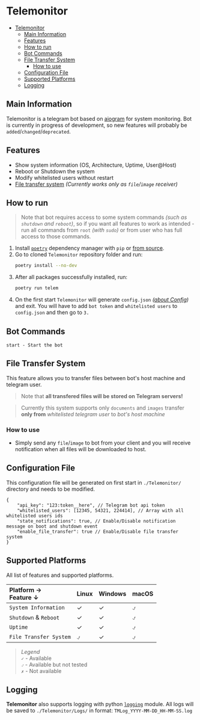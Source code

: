 # Telemonitor
- [Telemonitor](#telemonitor)
  - [Main Information](#main-information)
  - [Features](#features)
  - [How to run](#how-to-run)
  - [Bot Commands](#bot-commands)
  - [File Transfer System](#file-transfer-system)
    - [How to use](#how-to-use)
  - [Configuration File](#configuration-file)
  - [Supported Platforms](#supported-platforms)
  - [Logging](#logging)

## Main Information
Telemonitor is a telegram bot based on [aiogram](https://github.com/aiogram/aiogram) for system monitoring. Bot is currently in progress of development, so new features will probably be `added`/`changed`/`deprecated`.

## Features
- Show system information (OS, Architecture, Uptime, User@Host)
- Reboot or Shutdown the system
- Modify whitelisted users without restart
- [File transfer system](#file-transfer-system) *(Currently works only as `file`/`image` receiver)*

## How to run
> Note that bot requires access to some system commands *(such as `shutdown` and `reboot`)*, so if you want all features to work as intended - run all commands from `root` *(with `sudo`)* or from user who has full access to those commands.
1. Install [`poetry`](https://github.com/python-poetry/poetry) dependency manager with `pip` or [from source](https://github.com/python-poetry/poetry#installation).
2. Go to cloned `Telemonitor` repository folder and run:
   ```bash
   poetry install --no-dev
   ```
3. After all packages successfully installed, run:
   ```bash
   poetry run telem
   ```
4. On the first start `Telemonitor` will generate `config.json` *([about Config](#configuration-file))* and exit. You will have to add `bot token` and `whitelisted users` to `config.json` and then go to `3.`

## Bot Commands
```
start - Start the bot
```

## File Transfer System
This feature allows you to transfer files between bot's host machine and telegram user.
> Note that **all transfered files will be stored on Telegram servers!**

> Currently this system supports only `documents` and `images` transfer **only from** *whitelisted telegram user* to *bot's host machine*

### How to use
- Simply send any `file`/`image` to bot from your client and you will receive notification when all files will be downloaded to host.

## Configuration File
This configuration file will be generated on first start in `./Telemonitor/` directory and needs to be modified.

```jsonc
{
    "api_key": "123:token__here", // Telegram bot api token
    "whitelisted_users": [12345, 54321, 224414], // Array with all whitelisted users ids
    "state_notifications": true, // Enable/Disable notification message on boot and shutdown event
    "enable_file_transfer": true // Enable/Disable file transfer system
}
```

## Supported Platforms
All list of features and supported platforms.

| Platform →<br>Feature ↓ | Linux | Windows | macOS |
| :---------------------- | :---- | :------ | :---- |
| `System Information`    | ✓     | ✓       | ⍻     |
| `Shutdown` & `Reboot`   | ✓     | ✓       | ⍻     |
| `Uptime`                | ✓     | ✓       | ⍻     |
| `File Transfer System`  | ⍻     | ✓       | ⍻     |

> *Legend*  
> `✓` - Available  
> `⍻` - Available but not tested  
> `✗` - Not available

## Logging
**Telemonitor** also supports logging with python [`logging`](https://docs.python.org/3/library/logging.html) module. All logs will be saved to `./Telemonitor/Logs/` in format: `TMLog_YYYY-MM-DD_HH-MM-SS.log`